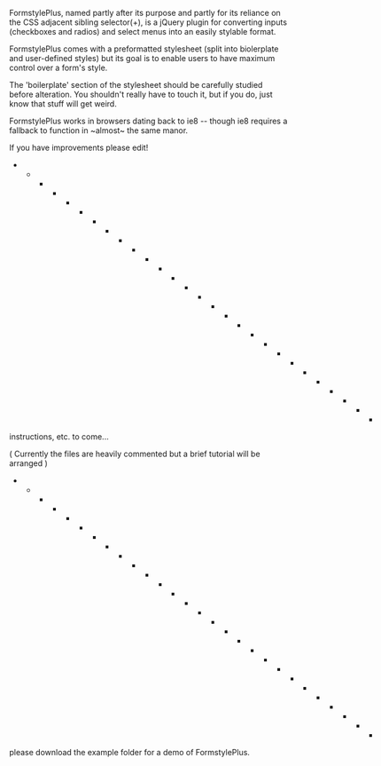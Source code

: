 FormstylePlus, named partly after its purpose and partly for its reliance on the CSS adjacent sibling selector(+), is a jQuery plugin for converting inputs (checkboxes and radios) and select menus into an easily stylable format.

FormstylePlus comes with a preformatted stylesheet (split into biolerplate and user-defined styles) but its goal is to enable users to have maximum control over a form's style.

The 'boilerplate' section of the stylesheet should be carefully studied before alteration. You shouldn't really have to touch it, but if you do, just know that stuff will get weird. 

FormstylePlus works in browsers dating back to ie8 -- though ie8 requires a fallback to function in ~almost~ the same manor.

If you have improvements please edit! 

+ + + + + + + + + + + + + + + + + + + + + + + + + + + + 

instructions, etc. to come...

( Currently the files are heavily commented but a brief tutorial will be arranged )

+ + + + + + + + + + + + + + + + + + + + + + + + + + + + 

please download the example folder for a demo of FormstylePlus.
